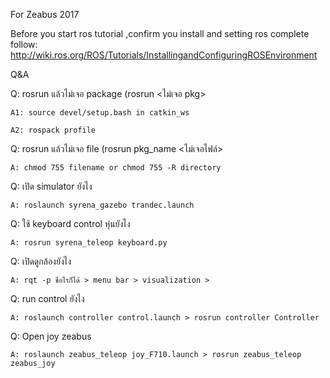 For Zeabus 2017


Before you start ros tutorial ,confirm you install and setting ros complete follow:
	http://wiki.ros.org/ROS/Tutorials/InstallingandConfiguringROSEnvironment
	
Q&A

Q:  rosrun แล้วไม่เจอ package (rosrun <ไม่เจอ pkg>

	A1: source devel/setup.bash in catkin_ws 

	A2: rospack profile

Q: rosrun แล้วไม่เจอ file (rosrun pkg_name <ไม่เจอไฟล์>

	A: chmod 755 filename or chmod 755 -R directory

Q: เปิด simulator ยังไง

	A: roslaunch syrena_gazebo trandec.launch

Q: ใช้ keyboard control หุ่นยังไง
	
	A: rosrun syrena_teleop keyboard.py 

Q: เปิดดูกล้องยังไง

	A: rqt -p ชื่อไรก็ได้ > menu bar > visualization > 

Q: run control ยังไง

	A: roslaunch controller control.launch > rosrun controller Controller
Q: Open joy zeabus

	A: roslaunch zeabus_teleop joy_F710.launch > rosrun zeabus_teleop zeabus_joy

